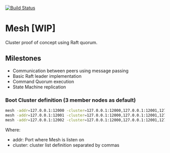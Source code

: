 [![Build Status](https://travis-ci.org/marcosQuesada/mesh.svg?branch=develop)](https://travis-ci.org/marcosQuesada/mesh)

Mesh [WIP]
==========
 Cluster proof of concept using Raft quorum.
 
## Milestones
 * Communication between peers using message passing
 * Basic Raft leader implementation
 * Command Quorum execution
 * State Machine replication

### Boot Cluster definition (3 member nodes as default)
```bash
mesh -addr=127.0.0.1:12000 -cluster=127.0.0.1:12000,127.0.0.1:12001,127.0.0.1:12002
mesh -addr=127.0.0.1:12001 -cluster=127.0.0.1:12000,127.0.0.1:12001,127.0.0.1:12002
mesh -addr=127.0.0.1:12002 -cluster=127.0.0.1:12000,127.0.0.1:12001,127.0.0.1:12002
```
Where:
 * addr: Port where Mesh is listen on
 * cluster: cluster list definition separated by commas
